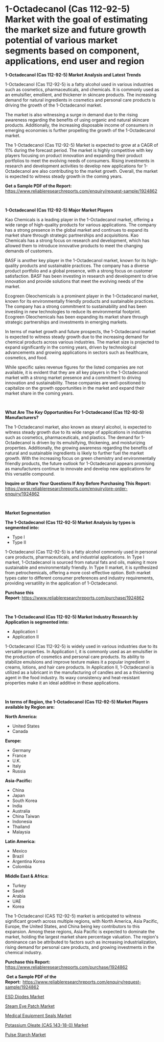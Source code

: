 <p><h1>1-Octadecanol (Cas 112-92-5) Market with the goal of estimating the market size and future growth potential of various market segments based on component, applications, end user and region</h1></p><p><strong>1-Octadecanol (Cas 112-92-5) Market Analysis and Latest Trends</strong></p>
<p><p>1-Octadecanol (Cas 112-92-5) is a fatty alcohol used in various industries such as cosmetics, pharmaceuticals, and chemicals. It is commonly used as an emulsifier, emollient, and thickener in skincare products. The increasing demand for natural ingredients in cosmetics and personal care products is driving the growth of the 1-Octadecanol market.</p><p>The market is also witnessing a surge in demand due to the rising awareness regarding the benefits of using organic and natural skincare products. Additionally, the increasing disposable income of consumers in emerging economies is further propelling the growth of the 1-Octadecanol market.</p><p>The 1-Octadecanol (Cas 112-92-5) Market is expected to grow at a CAGR of 11% during the forecast period. The market is highly competitive with key players focusing on product innovation and expanding their product portfolios to meet the evolving needs of consumers. Rising investments in research and development activities to develop new applications for 1-Octadecanol are also contributing to the market growth. Overall, the market is expected to witness steady growth in the coming years.</p></p>
<p><strong>Get a Sample PDF of the Report:&nbsp;</strong> <a href="https://www.reliableresearchreports.com/enquiry/request-sample/1924862">https://www.reliableresearchreports.com/enquiry/request-sample/1924862</a></p>
<p>&nbsp;</p>
<p><strong>1-Octadecanol (Cas 112-92-5) Major Market Players</strong></p>
<p><p>Kao Chemicals is a leading player in the 1-Octadecanol market, offering a wide range of high-quality products for various applications. The company has a strong presence in the global market and continues to expand its market share through strategic partnerships and acquisitions. Kao Chemicals has a strong focus on research and development, which has allowed them to introduce innovative products to meet the changing demands of customers.</p><p>BASF is another key player in the 1-Octadecanol market, known for its high-quality products and sustainable practices. The company has a diverse product portfolio and a global presence, with a strong focus on customer satisfaction. BASF has been investing in research and development to drive innovation and provide solutions that meet the evolving needs of the market.</p><p>Ecogreen Oleochemicals is a prominent player in the 1-Octadecanol market, known for its environmentally friendly products and sustainable practices. The company has a strong commitment to sustainability and has been investing in new technologies to reduce its environmental footprint. Ecogreen Oleochemicals has been expanding its market share through strategic partnerships and investments in emerging markets.</p><p>In terms of market growth and future prospects, the 1-Octadecanol market is expected to witness steady growth due to the increasing demand for chemical products across various industries. The market size is projected to expand significantly in the coming years, driven by technological advancements and growing applications in sectors such as healthcare, cosmetics, and food.</p><p>While specific sales revenue figures for the listed companies are not available, it is evident that they are all key players in the 1-Octadecanol market with a strong market presence and a commitment to driving innovation and sustainability. These companies are well-positioned to capitalize on the growth opportunities in the market and expand their market share in the coming years.</p></p>
<p>&nbsp;</p>
<p><strong>What Are The Key Opportunities For 1-Octadecanol (Cas 112-92-5) Manufacturers?</strong></p>
<p><p>The 1-Octadecanol market, also known as stearyl alcohol, is expected to witness steady growth due to its wide range of applications in industries such as cosmetics, pharmaceuticals, and plastics. The demand for 1-Octadecanol is driven by its emulsifying, thickening, and moisturizing properties. Additionally, the growing awareness regarding the benefits of natural and sustainable ingredients is likely to further fuel the market growth. With the increasing focus on green chemistry and environmentally friendly products, the future outlook for 1-Octadecanol appears promising as manufacturers continue to innovate and develop new applications for this versatile compound.</p></p>
<p><strong>Inquire or Share Your Questions If Any Before Purchasing This Report:</strong> <a href="https://www.reliableresearchreports.com/enquiry/pre-order-enquiry/1924862">https://www.reliableresearchreports.com/enquiry/pre-order-enquiry/1924862</a></p>
<p>&nbsp;</p>
<p><strong>Market Segmentation</strong></p>
<p><strong>The 1-Octadecanol (Cas 112-92-5) Market Analysis by types is segmented into:</strong></p>
<p><ul><li>Type I</li><li>Type II</li></ul></p>
<p><p>1-Octadecanol (Cas 112-92-5) is a fatty alcohol commonly used in personal care products, pharmaceuticals, and industrial applications. In Type I market, 1-Octadecanol is sourced from natural fats and oils, making it more sustainable and environmentally friendly. In Type II market, it is synthesized from petrochemicals, offering a more cost-effective option. Both market types cater to different consumer preferences and industry requirements, providing versatility in the application of 1-Octadecanol.</p></p>
<p><strong>Purchase this Report:&nbsp;</strong><a href="https://www.reliableresearchreports.com/purchase/1924862">https://www.reliableresearchreports.com/purchase/1924862</a></p>
<p>&nbsp;</p>
<p><strong>The 1-Octadecanol (Cas 112-92-5) Market Industry Research by Application is segmented into:</strong></p>
<p><ul><li>Application I</li><li>Application II</li></ul></p>
<p><p>1-Octadecanol (Cas 112-92-5) is widely used in various industries due to its versatile properties. In Application I, it is commonly used as an emulsifier in the production of cosmetics and personal care products. Its ability to stabilize emulsions and improve texture makes it a popular ingredient in creams, lotions, and hair care products. In Application II, 1-Octadecanol is utilized as a lubricant in the manufacturing of candles and as a thickening agent in the food industry. Its waxy consistency and heat-resistant properties make it an ideal additive in these applications.</p></p>
<p>&nbsp;</p>
<p><strong>In terms of Region, the 1-Octadecanol (Cas 112-92-5) Market Players available by Region are:</strong></p>
<p>
    <p> <strong> North America: </strong>
        <ul>
            <li>United States</li>
            <li>Canada</li>
        </ul>
        </p> 
    <p> <strong> Europe: </strong>
        <ul>
            <li>Germany</li>
            <li>France</li>
            <li>U.K.</li>
            <li>Italy</li>
            <li>Russia</li>
        </ul>
        </p> 
    <p> <strong> Asia-Pacific: </strong>
        <ul>
            <li>China</li>
            <li>Japan</li>
            <li>South Korea</li>
            <li>India</li>
            <li>Australia</li>
            <li>China Taiwan</li>
            <li>Indonesia</li>
            <li>Thailand</li>
            <li>Malaysia</li>
        </ul>
        </p> 
    <p> <strong> Latin America: </strong>
        <ul>
            <li>Mexico</li>
            <li>Brazil</li>
            <li>Argentina Korea</li>
            <li>Colombia</li>
        </ul>
        </p> 
    <p> <strong> Middle East & Africa: </strong>
        <ul>
            <li>Turkey</li>
            <li>Saudi</li>
            <li>Arabia</li>
            <li>UAE</li>
            <li>Korea</li>
        </ul>
    </p>
    </p>
<p><p>The 1-Octadecanol (CAS 112-92-5) market is anticipated to witness significant growth across multiple regions, with North America, Asia Pacific, Europe, the United States, and China being key contributors to this expansion. Among these regions, Asia Pacific is expected to dominate the market, holding the largest market share percentage valuation. The region's dominance can be attributed to factors such as increasing industrialization, rising demand for personal care products, and growing investments in the chemical industry.</p></p>
<p><strong>Purchase this Report: </strong><a href="https://www.reliableresearchreports.com/purchase/1924862">https://www.reliableresearchreports.com/purchase/1924862</a></p>
<p>&nbsp;<strong>Get a Sample PDF of the Report:&nbsp;&nbsp;</strong><a href="https://www.reliableresearchreports.com/enquiry/request-sample/1924862">https://www.reliableresearchreports.com/enquiry/request-sample/1924862</a></p>
<p><strong></strong></p>
<p><p><a href="https://view.publitas.com/reportprime-1/esd-diodes-market-size-market-share-and-global-market-analysis-report-2024-2031/">ESD Diodes Market</a></p><p><a href="https://github.com/lylyparadise/Market-Research-Report-List-2/blob/main/steam-eye-patch-market.md">Steam Eye Patch Market</a></p><p><a href="https://military-diascia-e68.notion.site/Medical-Equipment-Seals-Market-Research-Report-Unlocks-Analysis-on-the-Market-Financial-Status-Mark-330b15fcd37242989b57822fb3acf716">Medical Equipment Seals Market</a></p><p><a href="https://github.com/johnbach50/Market-Research-Report-List-2/blob/main/potassium-oleate-cas-143-18-0-market.md">Potassium Oleate (CAS 143-18-0) Market</a></p><p><a href="https://iodized-pantydraco-05c.notion.site/Pulse-Starch-Market-Size-Growth-and-Forecast-from-2024-2031-29c8f3ab9f1e48a8a5b0b836423f9a00">Pulse Starch Market</a></p></p>